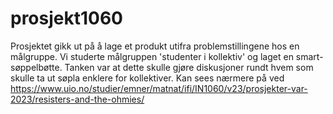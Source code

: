 # prosjekt1060

Prosjektet gikk ut på å lage et produkt utifra problemstillingene hos en målgruppe. 
Vi studerte målgruppen 'studenter i kollektiv' og laget en smart-søppelbøtte.
Tanken var at dette skulle gjøre diskusjoner rundt hvem som skulle ta ut søpla enklere for kollektiver.
Kan sees nærmere på ved https://www.uio.no/studier/emner/matnat/ifi/IN1060/v23/prosjekter-var-2023/resisters-and-the-ohmies/
